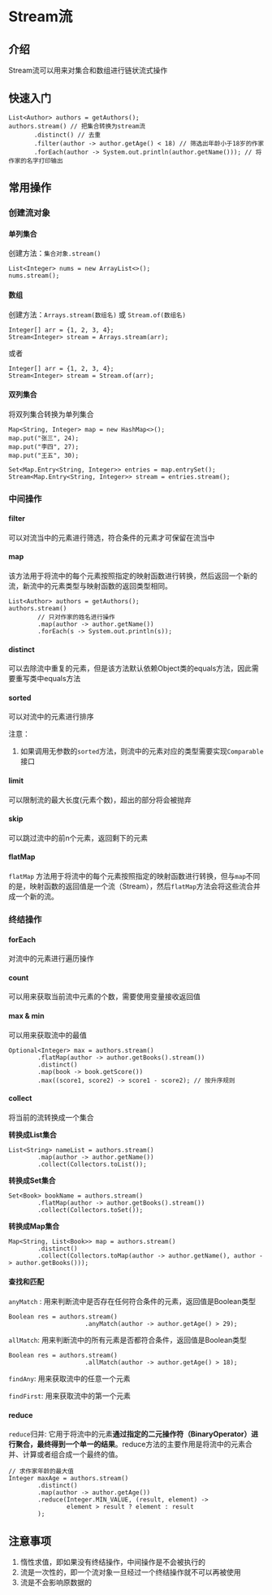 # Stream流

## 介绍

Stream流可以用来对集合和数组进行链状流式操作

## 快速入门

```
List<Author> authors = getAuthors();
authors.stream() // 把集合转换为stream流
       .distinct() // 去重
       .filter(author -> author.getAge() < 18) // 筛选出年龄小于18岁的作家
       .forEach(author -> System.out.println(author.getName())); // 将作家的名字打印输出
```

## 常用操作

### 创建流对象

#### 单列集合

创建方法：`集合对象.stream()`

```
List<Integer> nums = new ArrayList<>();
nums.stream();
```

#### 数组

创建方法：`Arrays.stream(数组名)` 或 `Stream.of(数组名)`

```
Integer[] arr = {1, 2, 3, 4};
Stream<Integer> stream = Arrays.stream(arr);
```

或者

```
Integer[] arr = {1, 2, 3, 4};
Stream<Integer> stream = Stream.of(arr);
```

#### 双列集合

将双列集合转换为单列集合

```
Map<String, Integer> map = new HashMap<>();
map.put("张三", 24);
map.put("李四", 27);
map.put("王五", 30);

Set<Map.Entry<String, Integer>> entries = map.entrySet();
Stream<Map.Entry<String, Integer>> stream = entries.stream();
```

### 中间操作

#### filter

可以对流当中的元素进行筛选，符合条件的元素才可保留在流当中

#### map

该方法用于将流中的每个元素按照指定的映射函数进行转换，然后返回一个新的流，新流中的元素类型与映射函数的返回类型相同。

```
List<Author> authors = getAuthors();
authors.stream()
        // 只对作家的姓名进行操作
        .map(author -> author.getName())
        .forEach(s -> System.out.println(s));
```

#### distinct

可以去除流中重复的元素，但是该方法默认依赖Object类的equals方法，因此需要重写类中equals方法

#### sorted

可以对流中的元素进行排序

注意：
1. 如果调用无参数的`sorted`方法，则流中的元素对应的类型需要实现`Comparable`接口

#### limit

可以限制流的最大长度(元素个数)，超出的部分将会被抛弃

#### skip

可以跳过流中的前n个元素，返回剩下的元素

#### flatMap

`flatMap` 方法用于将流中的每个元素按照指定的映射函数进行转换，但与`map`不同的是，映射函数的返回值是一个流（Stream），然后`flatMap`方法会将这些流合并成一个新的流。

### 终结操作

#### forEach

对流中的元素进行遍历操作

#### count

可以用来获取当前流中元素的个数，需要使用变量接收返回值

#### max & min

可以用来获取流中的最值

```
Optional<Integer> max = authors.stream()
        .flatMap(author -> author.getBooks().stream())
        .distinct()
        .map(book -> book.getScore())
        .max((score1, score2) -> score1 - score2); // 按升序规则
```

#### collect

将当前的流转换成一个集合

**转换成List集合**

```
List<String> nameList = authors.stream()
        .map(author -> author.getName())
        .collect(Collectors.toList());
```

**转换成Set集合**

```
Set<Book> bookName = authors.stream()
        .flatMap(author -> author.getBooks().stream())
        .collect(Collectors.toSet());
```

**转换成Map集合**

```
Map<String, List<Book>> map = authors.stream()
        .distinct()
        .collect(Collectors.toMap(author -> author.getName(), author -> author.getBooks()));
```

#### 查找和匹配

`anyMatch` : 用来判断流中是否存在任何符合条件的元素，返回值是Boolean类型

```
Boolean res = authors.stream()
                     .anyMatch(author -> author.getAge() > 29);
```

`allMatch`: 用来判断流中的所有元素是否都符合条件，返回值是Boolean类型

```
Boolean res = authors.stream()
                     .allMatch(author -> author.getAge() > 18);
```

`findAny`: 用来获取流中的任意一个元素

`findFirst`: 用来获取流中的第一个元素

#### reduce

`reduce`归并: 它用于将流中的元素**通过指定的二元操作符（BinaryOperator）进行聚合，最终得到一个单一的结果**。reduce方法的主要作用是将流中的元素合并、计算或者组合成一个最终的值。

```
// 求作家年龄的最大值
Integer maxAge = authors.stream()
        .distinct()
        .map(author -> author.getAge())
        .reduce(Integer.MIN_VALUE, (result, element) ->
                element > result ? element : result
        );
```

## 注意事项

1. 惰性求值，即如果没有终结操作，中间操作是不会被执行的
2. 流是一次性的，即一个流对象一旦经过一个终结操作就不可以再被使用
3. 流是不会影响原数据的
